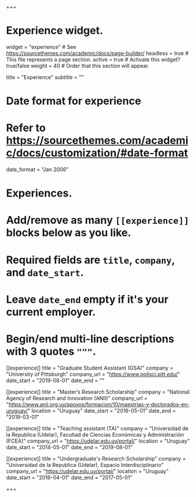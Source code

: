 +++
# Experience widget.
widget = "experience"  # See https://sourcethemes.com/academic/docs/page-builder/
headless = true  # This file represents a page section.
active = true  # Activate this widget? true/false
weight = 40  # Order that this section will appear.

title = "Experience"
subtitle = ""

# Date format for experience
#   Refer to https://sourcethemes.com/academic/docs/customization/#date-format
date_format = "Jan 2006"

# Experiences.
#   Add/remove as many `[[experience]]` blocks below as you like.
#   Required fields are `title`, `company`, and `date_start`.
#   Leave `date_end` empty if it's your current employer.
#   Begin/end multi-line descriptions with 3 quotes `"""`.
[[experience]]
  title = "Graduate Student Assistant (GSA)"
  company = "University of Pittsburgh"
  company_url = "https://www.polisci.pitt.edu/"
  date_start = "2019-08-01"
  date_end = ""

[[experience]]
  title = "Master’s Research Scholarship"
  company = "National Agency of Research and Innovation (ANII)"
  company_url = "https://www.anii.org.uy/apoyos/formacion/10/maestrias-y-doctorados-en-uruguay/"
  location = "Uruguay"
  date_start = "2016-05-01"
  date_end = "2019-03-01"

[[experience]]
  title = "Teaching assistant (TA)"
  company = "Universidad de la Republica (Udelar), Facultad de Ciencias Económicas y Administración (FCEA)"
  company_url = "https://udelar.edu.uy/portal/"
  location = "Uruguay"
  date_start = "2014-05-01"
  date_end = "2019-08-01"
  
  [[experience]]
  title = "Undergraduate's Research Scholarship"
  company = "Universidad de la Republica (Udelar), Espacio Interdisciplinario"
  company_url = "https://udelar.edu.uy/portal/"
  location = "Uruguay"
  date_start = "2016-04-01"
  date_end = "2017-05-01"
  
+++
